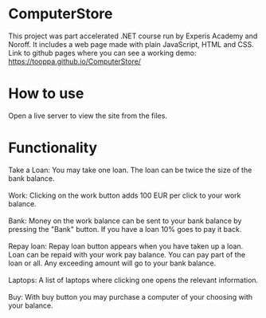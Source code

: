 # ComputerStore
This project was part accelerated .NET course run by Experis Academy and Noroff. It includes a web page made with plain JavaScript, HTML and CSS.
<br>
Link to github pages where you can see a working demo:
https://tooppa.github.io/ComputerStore/

# How to use
Open a live server to view the site from the files.

# Functionality
Take a Loan: You may take one loan. The loan can be twice the size of the bank balance.
<br><br>
Work: Clicking on the work button adds 100 EUR per click to your work balance. 
<br><br>
Bank: Money on the work balance can be sent to your bank balance by pressing the "Bank" button. If you have a loan 10% goes to pay it back.
<br><br>
Repay loan: Repay loan button appears when you have taken up a loan. Loan can be repaid with your work pay balance. You can pay part of the loan or all. Any exceeding amount will go to your bank balance.
<br><br>
Laptops: A list of laptops where clicking one opens the relevant information.
<br><br>
Buy: With buy button you may purchase a computer of your choosing with your balance.
